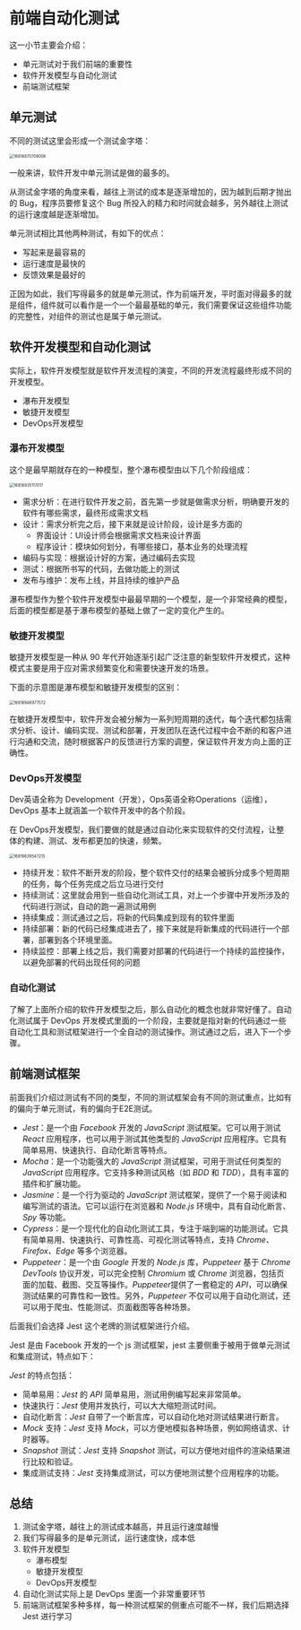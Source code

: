 # 前端自动化测试

这一小节主要会介绍：

- 单元测试对于我们前端的重要性
- 软件开发模型与自动化测试
- 前端测试框架



## 单元测试

不同的测试这里会形成一个测试金字塔：

<img src="https://resource.duyiedu.com/xiejie/2023-04-20-055111.jpg" alt="16818870709008" style="zoom:50%;" />

一般来讲，软件开发中单元测试是做的最多的。

从测试金字塔的角度来看，越往上测试的成本是逐渐增加的，因为越到后期才抛出的 Bug，程序员要修复这个 Bug 所投入的精力和时间就会越多，另外越往上测试的运行速度越是逐渐增加。

单元测试相比其他两种测试，有如下的优点：

- 写起来是最容易的
- 运行速度是最快的
- 反馈效果是最好的

正因为如此，我们写得最多的就是单元测试，作为前端开发，平时面对得最多的就是组件，组件就可以看作是一个一个最最基础的单元，我们需要保证这些组件功能的完整性，对组件的测试也是属于单元测试。



## 软件开发模型和自动化测试

实际上，软件开发模型就是软件开发流程的演变，不同的开发流程最终形成不同的开发模型。

- 瀑布开发模型
- 敏捷开发模型
- DevOps开发模型



### 瀑布开发模型

这个是最早期就存在的一种模型，整个瀑布模型由以下几个阶段组成：

<img src="https://resource.duyiedu.com/xiejie/2023-04-20-060935.jpg" alt="16818935117017" style="zoom:50%;" />

- 需求分析：在进行软件开发之前，首先第一步就是做需求分析，明确要开发的软件有哪些需求，最终形成需求文档
- 设计：需求分析完之后，接下来就是设计阶段，设计是多方面的
  - 界面设计：UI设计师会根据需求文档来设计界面
  - 程序设计：模块如何划分，有哪些接口，基本业务的处理流程
- 编码与实现：根据设计好的方案，通过编码去实现
- 测试：根据所书写的代码，去做功能上的测试
- 发布与维护：发布上线，并且持续的维护产品

瀑布模型作为整个软件开发模型中最最早期的一个模型，是一个非常经典的模型，后面的模型都是基于瀑布模型的基础上做了一定的变化产生的。



### 敏捷开发模型

敏捷开发模型是一种从 90 年代开始逐渐引起广泛注意的新型软件开发模式，这种模式主要是用于应对需求频繁变化和需要快速开发的场景。

下面的示意图是瀑布模型和敏捷开发模型的区别：

<img src="https://resource.duyiedu.com/xiejie/2023-04-20-061621.jpg" alt="16818946977572" style="zoom:50%;" />

在敏捷开发模型中，软件开发会被分解为一系列短周期的迭代，每个迭代都包括需求分析、设计、编码实现、测试和部署，开发团队在迭代过程中会不断的和客户进行沟通和交流，随时根据客户的反馈进行方案的调整，保证软件开发方向上面的正确性。



### DevOps开发模型

Dev英语全称为 Development（开发），Ops英语全称Operations（运维），DevOps 基本上就涵盖一个软件开发中的各个阶段。

在 DevOps开发模型，我们要做的就是通过自动化来实现软件的交付流程，让整体的构建、测试、发布都更加的快速，频繁。

<img src="https://resource.duyiedu.com/xiejie/2023-04-20-062352.jpg" alt="16819639547215" style="zoom:50%;" />

- 持续开发：软件不断开发的阶段，整个软件交付的结果会被拆分成多个短周期的任务，每个任务完成之后立马进行交付
- 持续测试：这里就会用到一些自动化测试工具，对上一个步骤中开发所涉及的代码进行测试，自动的跑一遍测试用例
- 持续集成：测试通过之后，将新的代码集成到现有的软件里面
- 持续部署：新的代码已经集成进去了，接下来就是将新集成的代码进行一个部署，部署到各个环境里面。
- 持续监控：部署上线之后，我们需要对部署的代码进行一个持续的监控操作，以避免部署的代码出现任何的问题



### 自动化测试

了解了上面所介绍的软件开发模型之后，那么自动化的概念也就非常好懂了。自动化测试属于 DevOps 开发模式里面的一个阶段，主要就是指对新的代码通过一些自动化工具和测试框架进行一个全自动的测试操作。测试通过之后，进入下一个步骤。



## 前端测试框架

前面我们介绍过测试有不同的类型，不同的测试框架会有不同的测试重点，比如有的偏向于单元测试，有的偏向于E2E测试。

- *Jest*：是一个由 *Facebook* 开发的 *JavaScript* 测试框架。它可以用于测试 *React* 应用程序，也可以用于测试其他类型的 *JavaScript* 应用程序。它具有简单易用、快速执行、自动化断言等特点。
- *Mocha*：是一个功能强大的 *JavaScript* 测试框架，可用于测试任何类型的 *JavaScript* 应用程序。它支持多种测试风格（如 *BDD* 和 *TDD*），具有丰富的插件和扩展功能。
- *Jasmine*：是一个行为驱动的 *JavaScript* 测试框架，提供了一个易于阅读和编写测试的语法。它可以运行在浏览器和 *Node.js* 环境中，具有自动化断言、*Spy* 等功能。
- *Cypress*：是一个现代化的自动化测试工具，专注于端到端的功能测试。它具有简单易用、快速执行、可靠性高、可视化测试等特点，支持 *Chrome、Firefox、Edge* 等多个浏览器。
- *Puppeteer*：是一个由 *Google* 开发的 *Node.js* 库，*Puppeteer* 基于 *Chrome DevTools* 协议开发，可以完全控制 *Chromium* 或 *Chrome* 浏览器，包括页面的加载、截图、交互等操作。*Puppeteer*提供了一套稳定的 *API*，可以确保测试结果的可靠性和一致性。另外，*Puppeteer* 不仅可以用于自动化测试，还可以用于爬虫、性能测试、页面截图等各种场景。

后面我们会选择 Jest 这个老牌的测试框架进行介绍。

Jest 是由 Facebook 开发的一个 js 测试框架，jest 主要侧重于被用于做单元测试和集成测试，特点如下：

*Jest* 的特点包括：

- 简单易用：*Jest* 的 *API* 简单易用，测试用例编写起来非常简单。
- 快速执行：*Jest* 使用并发执行，可以大大缩短测试时间。
- 自动化断言：*Jest* 自带了一个断言库，可以自动化地对测试结果进行断言。
- *Mock* 支持：*Jest* 支持 *Mock*，可以方便地模拟各种场景，例如网络请求、计时器等。
- *Snapshot* 测试：*Jest* 支持 *Snapshot* 测试，可以方便地对组件的渲染结果进行比较和验证。
- 集成测试支持：*Jest* 支持集成测试，可以方便地测试整个应用程序的功能。



## 总结

1. 测试金字塔，越往上的测试成本越高，并且运行速度越慢
2. 我们写得最多的是单元测试，运行速度快，成本低
3. 软件开发模型
   - 瀑布模型
   - 敏捷开发模型
   - DevOps开发模型
4. 自动化测试实际上是 DevOps 里面一个非常重要环节
5. 前端测试框架多种多样，每一种测试框架的侧重点可能不一样，我们后期选择 Jest 进行学习